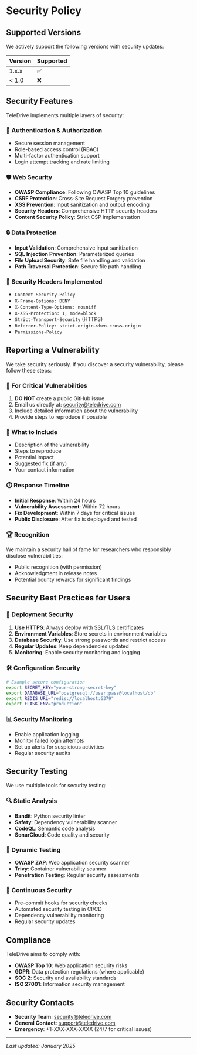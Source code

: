 # Security Policy

## Supported Versions

We actively support the following versions with security updates:

| Version | Supported          |
| ------- | ------------------ |
| 1.x.x   | :white_check_mark: |
| < 1.0   | :x:                |

## Security Features

TeleDrive implements multiple layers of security:

### 🔐 Authentication & Authorization
- Secure session management
- Role-based access control (RBAC)
- Multi-factor authentication support
- Login attempt tracking and rate limiting

### 🛡️ Web Security
- **OWASP Compliance**: Following OWASP Top 10 guidelines
- **CSRF Protection**: Cross-Site Request Forgery prevention
- **XSS Prevention**: Input sanitization and output encoding
- **Security Headers**: Comprehensive HTTP security headers
- **Content Security Policy**: Strict CSP implementation

### 🔒 Data Protection
- **Input Validation**: Comprehensive input sanitization
- **SQL Injection Prevention**: Parameterized queries
- **File Upload Security**: Safe file handling and validation
- **Path Traversal Protection**: Secure file path handling

### 🚨 Security Headers Implemented
- `Content-Security-Policy`
- `X-Frame-Options: DENY`
- `X-Content-Type-Options: nosniff`
- `X-XSS-Protection: 1; mode=block`
- `Strict-Transport-Security` (HTTPS)
- `Referrer-Policy: strict-origin-when-cross-origin`
- `Permissions-Policy`

## Reporting a Vulnerability

We take security seriously. If you discover a security vulnerability, please follow these steps:

### 🚨 For Critical Vulnerabilities
1. **DO NOT** create a public GitHub issue
2. Email us directly at: security@teledrive.com
3. Include detailed information about the vulnerability
4. Provide steps to reproduce if possible

### 📧 What to Include
- Description of the vulnerability
- Steps to reproduce
- Potential impact
- Suggested fix (if any)
- Your contact information

### ⏱️ Response Timeline
- **Initial Response**: Within 24 hours
- **Vulnerability Assessment**: Within 72 hours
- **Fix Development**: Within 7 days for critical issues
- **Public Disclosure**: After fix is deployed and tested

### 🏆 Recognition
We maintain a security hall of fame for researchers who responsibly disclose vulnerabilities:
- Public recognition (with permission)
- Acknowledgment in release notes
- Potential bounty rewards for significant findings

## Security Best Practices for Users

### 🔧 Deployment Security
1. **Use HTTPS**: Always deploy with SSL/TLS certificates
2. **Environment Variables**: Store secrets in environment variables
3. **Database Security**: Use strong passwords and restrict access
4. **Regular Updates**: Keep dependencies updated
5. **Monitoring**: Enable security monitoring and logging

### 🛠️ Configuration Security
```bash
# Example secure configuration
export SECRET_KEY="your-strong-secret-key"
export DATABASE_URL="postgresql://user:pass@localhost/db"
export REDIS_URL="redis://localhost:6379"
export FLASK_ENV="production"
```

### 📊 Security Monitoring
- Enable application logging
- Monitor failed login attempts
- Set up alerts for suspicious activities
- Regular security audits

## Security Testing

We use multiple tools for security testing:

### 🔍 Static Analysis
- **Bandit**: Python security linter
- **Safety**: Dependency vulnerability scanner
- **CodeQL**: Semantic code analysis
- **SonarCloud**: Code quality and security

### 🧪 Dynamic Testing
- **OWASP ZAP**: Web application security scanner
- **Trivy**: Container vulnerability scanner
- **Penetration Testing**: Regular security assessments

### 🔄 Continuous Security
- Pre-commit hooks for security checks
- Automated security testing in CI/CD
- Dependency vulnerability monitoring
- Regular security updates

## Compliance

TeleDrive aims to comply with:
- **OWASP Top 10**: Web application security risks
- **GDPR**: Data protection regulations (where applicable)
- **SOC 2**: Security and availability standards
- **ISO 27001**: Information security management

## Security Contacts

- **Security Team**: security@teledrive.com
- **General Contact**: support@teledrive.com
- **Emergency**: +1-XXX-XXX-XXXX (24/7 for critical issues)

---

*Last updated: January 2025*
